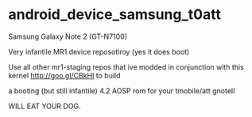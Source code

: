 android_device_samsung_t0att
============================

Samsung Galaxy Note 2 (GT-N7100)

Very infantile MR1 device reposotiroy (yes it does boot)

Use all other mr1-staging repos that ive modded in conjunction with this kernel http://goo.gl/CBkHI to build

a booting (but still infantile) 4.2 AOSP rom for your tmobile/att gnoteII

WILL EAT YOUR DOG.

